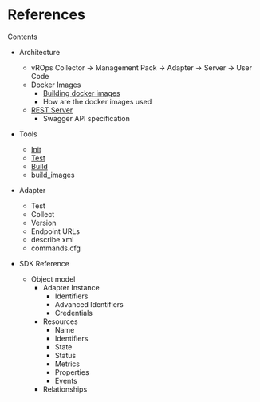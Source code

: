 References
==========
Contents
* Architecture
  * vROps Collector -> Management Pack -> Adapter -> Server -> User Code
  * Docker Images
    * [Building docker images](docker.md)
    * How are the docker images used
  * [REST Server](http_server.md)
    * Swagger API specification

* Tools
  * [Init](mp-init.md)
  * [Test](mp-test.md)
  * [Build](mp-build.md)
  * build_images

* Adapter
  * Test
  * Collect
  * Version
  * Endpoint URLs
  * describe.xml
  * commands.cfg

* SDK Reference
  * Object model
    * Adapter Instance
      * Identifiers
      * Advanced Identifiers
      * Credentials
    * Resources
      * Name
      * Identifiers
      * State
      * Status
      * Metrics
      * Properties
      * Events
    * Relationships
